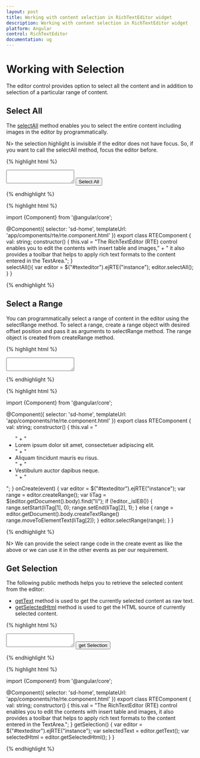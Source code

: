 ```yaml
---
layout: post
title: Working with content selection in RichTextEditor widget
description: Working with content selection in RichTextEditor widget
platform: Angular
control: RichTextEditor
documentation: ug
---
```

# Working with Selection

The editor control provides option to select all the content and in addition to selection of a particular range of content. 

## Select All 

The [selectAll](http://help.syncfusion.com/api/js/ejrte#methods:selectall) method enables you to select the entire content including images in the editor by programmatically.

N> the selection highlight is invisible if the editor does not have focus. So, if you want to call the selectAll method, focus the editor before.

{% highlight html %}

  <div class="control">
       <textarea id="texteditor" ej-rte [value]="val"></textarea>
       <button (click)="selectAll()">Select All</button>
  </div>

{% endhighlight %}

{% highlight html %}

import {Component} from '@angular/core';

@Component({
  selector: 'sd-home',
  templateUrl: 'app/components/rte/rte.component.html'
})
export class RTEComponent {
    val: string;
    constructor() {
        this.val = "The RichTextEditor (RTE) control enables you to edit the contents with insert table and images," + " it also provides a toolbar that helps to apply rich text formats to the content entered in the TextArea.";
    }  
    selectAll(){
        var editor = $("#texteditor").ejRTE("instance");
        editor.selectAll();
    }
}

{% endhighlight %}

## Select a Range 

You can programmatically select a range of content in the editor using the selectRange method.  To select a range, create a range object with desired offset position and pass it as arguments to selectRange method. The range object is created from createRange method. 

{% highlight html %}

<textarea id="texteditor" ej-rte [value]="val" (create)="onCreate($event)"></textarea>

{% endhighlight %}

{% highlight html %}

import {Component} from '@angular/core';

@Component({
  selector: 'sd-home',
  templateUrl: 'app/components/rte/rte.component.html'
})
export class RTEComponent {
    val: string;
    constructor() {
        this.val = "<ul>" + "<li>Lorem ipsum dolor sit amet, consectetuer adipiscing elit.</li>" + "<li>Aliquam tincidunt mauris eu risus.</li>" + "<li>Vestibulum auctor dapibus neque.</li>" + "</ul>";
    }
    onCreate(event) {
        var editor = $("#texteditor").ejRTE("instance");
        var range = editor.createRange();
        var liTag = $(editor.getDocument().body).find("li");
        if (!editor._isIE8()) {
            range.setStart(liTag[1], 0);
            range.setEnd(liTag[2], 1);
        }
        else {
            range = editor.getDocument().body.createTextRange()
            range.moveToElementText(liTag[2]);
        }
        editor.selectRange(range);
    }
}

{% endhighlight %}

N> We can provide the select range code in the create event as like the above or we can use it in the other events as per our requirement.

## Get Selection

The following public methods helps you to retrieve the selected content from the editor:

* [getText](http://help.syncfusion.com/api/js/ejrte#methods:gettext) method is used to get the currently selected content as raw text.
* [getSelectedHtml](http://help.syncfusion.com/api/js/ejrte#methods:getselectedhtml) method is used to get the HTML source of currently selected content.

{% highlight html %}

  <div class="control">
       <textarea id="texteditor" ej-rte [value]="val"></textarea>
       <button (click)="getSelection()">get Selection</button>
  </div>

{% endhighlight %}

{% highlight html %}

import {Component} from '@angular/core';

@Component({
  selector: 'sd-home',
  templateUrl: 'app/components/rte/rte.component.html'
})
export class RTEComponent {
    val: string;
    constructor() {
        this.val = "The RichTextEditor (RTE) control enables you to edit the contents with insert table and images, it also provides a toolbar that helps to apply rich text formats to the content entered in the TextArea.";
    }
   getSelection() {
    var editor = $("#texteditor").ejRTE("instance");
    var selectedText = editor.getText();
    var selectedHtml = editor.getSelectedHtml();
    }
}

{% endhighlight %}